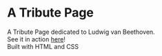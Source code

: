 # A Tribute Page
A Tribute Page dedicated to Ludwig van Beethoven. <br>
See it in action <a href="https://txlocnguyen.github.io/tribute-page/index.html" alt="link to page">here</a>!<br>
Built with HTML and CSS

